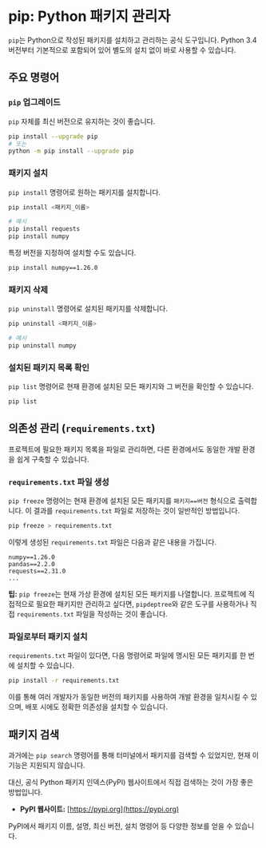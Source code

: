 # pip: Python 패키지 관리자

`pip`는 Python으로 작성된 패키지를 설치하고 관리하는 공식 도구입니다. Python 3.4 버전부터 기본적으로 포함되어 있어 별도의 설치 없이 바로 사용할 수 있습니다.

## 주요 명령어

### `pip` 업그레이드

`pip` 자체를 최신 버전으로 유지하는 것이 좋습니다.

```bash
pip install --upgrade pip
# 또는
python -m pip install --upgrade pip
```

### 패키지 설치

`pip install` 명령어로 원하는 패키지를 설치합니다.

```bash
pip install <패키지_이름>

# 예시
pip install requests
pip install numpy
```

특정 버전을 지정하여 설치할 수도 있습니다.

```bash
pip install numpy==1.26.0
```

### 패키지 삭제

`pip uninstall` 명령어로 설치된 패키지를 삭제합니다.

```bash
pip uninstall <패키지_이름>

# 예시
pip uninstall numpy
```

### 설치된 패키지 목록 확인

`pip list` 명령어로 현재 환경에 설치된 모든 패키지와 그 버전을 확인할 수 있습니다.

```bash
pip list
```

## 의존성 관리 (`requirements.txt`)

프로젝트에 필요한 패키지 목록을 파일로 관리하면, 다른 환경에서도 동일한 개발 환경을 쉽게 구축할 수 있습니다.

### `requirements.txt` 파일 생성

`pip freeze` 명령어는 현재 환경에 설치된 모든 패키지를 `패키지==버전` 형식으로 출력합니다. 이 결과를 `requirements.txt` 파일로 저장하는 것이 일반적인 방법입니다.

```bash
pip freeze > requirements.txt
```

이렇게 생성된 `requirements.txt` 파일은 다음과 같은 내용을 가집니다.

```
numpy==1.26.0
pandas==2.2.0
requests==2.31.0
...
```

**팁:** `pip freeze`는 현재 가상 환경에 설치된 모든 패키지를 나열합니다. 프로젝트에 직접적으로 필요한 패키지만 관리하고 싶다면, `pipdeptree`와 같은 도구를 사용하거나 직접 `requirements.txt` 파일을 작성하는 것이 좋습니다.

### 파일로부터 패키지 설치

`requirements.txt` 파일이 있다면, 다음 명령어로 파일에 명시된 모든 패키지를 한 번에 설치할 수 있습니다.

```bash
pip install -r requirements.txt
```

이를 통해 여러 개발자가 동일한 버전의 패키지를 사용하여 개발 환경을 일치시킬 수 있으며, 배포 시에도 정확한 의존성을 설치할 수 있습니다.

## 패키지 검색

과거에는 `pip search` 명령어를 통해 터미널에서 패키지를 검색할 수 있었지만, 현재 이 기능은 지원되지 않습니다.

대신, 공식 Python 패키지 인덱스(PyPI) 웹사이트에서 직접 검색하는 것이 가장 좋은 방법입니다.

- **PyPI 웹사이트:** [https://pypi.org](https://pypi.org)

PyPI에서 패키지 이름, 설명, 최신 버전, 설치 명령어 등 다양한 정보를 얻을 수 있습니다.